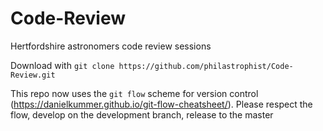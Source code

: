 # Code-Review
Hertfordshire astronomers code review sessions

Download with `git clone https://github.com/philastrophist/Code-Review.git` 

This repo now uses the `git flow` scheme for version control (https://danielkummer.github.io/git-flow-cheatsheet/).
Please respect the flow, develop on the development branch, release to the master